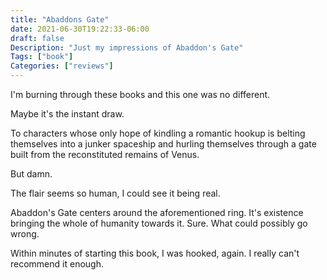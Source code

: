 ```yaml
---
title: "Abaddons Gate"
date: 2021-06-30T19:22:33-06:00
draft: false
Description: "Just my impressions of Abaddon's Gate"
Tags: ["book"]
Categories: ["reviews"]
---
```


I'm burning through these books and this one was no different.

Maybe it's the instant draw.

To characters whose only hope
of kindling a romantic hookup is belting themselves into
a junker spaceship and hurling themselves through a gate
built from the reconstituted remains of Venus.

But damn.

The flair seems so human, I could see it being real.

Abaddon's Gate centers around the aforementioned ring. It's
existence bringing the whole of humanity towards it. Sure.
What could possibly go wrong.

Within minutes of starting this book, I was hooked, again.
I really can't recommend it enough.
